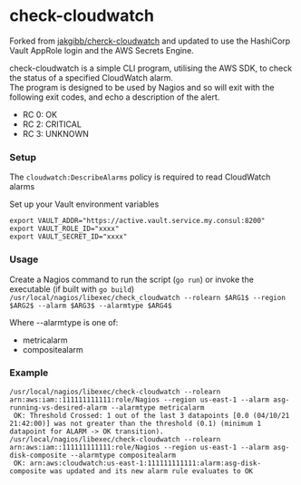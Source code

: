 # check-cloudwatch

Forked from [jakgibb/cherck-cloudwatch](https://github.com/jakgibb/check-cloudwatch) and updated to use the HashiCorp Vault
AppRole login and the AWS Secrets Engine.

check-cloudwatch is a simple CLI program, utilising the AWS SDK, to check the status of a specified CloudWatch alarm.  
The program is designed to be used by Nagios and so will exit with the following exit codes, and echo a description of the alert.

- RC 0: OK
- RC 2: CRITICAL
- RC 3: UNKNOWN

### Setup

The `cloudwatch:DescribeAlarms` policy is required to read CloudWatch alarms

Set up your Vault environment variables

```
export VAULT_ADDR="https://active.vault.service.my.consul:8200"
export VAULT_ROLE_ID="xxxx"
export VAULT_SECRET_ID="xxxx"
```

### Usage

Create a Nagios command to run the script (`go run`) or invoke the executable (if built with `go build`)  
`/usr/local/nagios/libexec/check_cloudwatch --rolearn $ARG1$ --region $ARG2$ --alarm $ARG3$ --alarmtype $ARG4$ `

Where --alarmtype is one of:

- metricalarm
- compositealarm

### Example

```
/usr/local/nagios/libexec/check-cloudwatch --rolearn arn:aws:iam::111111111111:role/Nagios --region us-east-1 --alarm asg-running-vs-desired-alarm --alarmtype metricalarm
 OK: Threshold Crossed: 1 out of the last 3 datapoints [0.0 (04/10/21 21:42:00)] was not greater than the threshold (0.1) (minimum 1 datapoint for ALARM -> OK transition).
/usr/local/nagios/libexec/check-cloudwatch --rolearn arn:aws:iam::111111111111:role/Nagios --region us-east-1 --alarm asg-disk-composite --alarmtype compositealarm
 OK: arn:aws:cloudwatch:us-east-1:111111111111:alarm:asg-disk-composite was updated and its new alarm rule evaluates to OK
```
